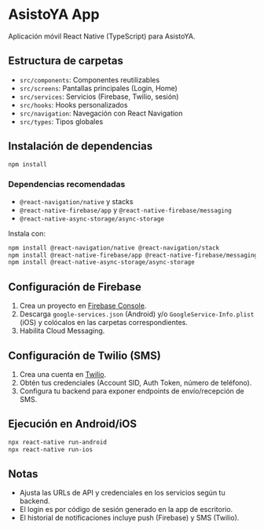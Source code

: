 
# AsistoYA App

Aplicación móvil React Native (TypeScript) para AsistoYA.

## Estructura de carpetas

- `src/components`: Componentes reutilizables
- `src/screens`: Pantallas principales (Login, Home)
- `src/services`: Servicios (Firebase, Twilio, sesión)
- `src/hooks`: Hooks personalizados
- `src/navigation`: Navegación con React Navigation
- `src/types`: Tipos globales

## Instalación de dependencias

```sh
npm install
```

### Dependencias recomendadas

- `@react-navigation/native` y stacks
- `@react-native-firebase/app` y `@react-native-firebase/messaging`
- `@react-native-async-storage/async-storage`

Instala con:

```sh
npm install @react-navigation/native @react-navigation/stack
npm install @react-native-firebase/app @react-native-firebase/messaging
npm install @react-native-async-storage/async-storage
```

## Configuración de Firebase

1. Crea un proyecto en [Firebase Console](https://console.firebase.google.com/).
2. Descarga `google-services.json` (Android) y/o `GoogleService-Info.plist` (iOS) y colócalos en las carpetas correspondientes.
3. Habilita Cloud Messaging.

## Configuración de Twilio (SMS)

1. Crea una cuenta en [Twilio](https://www.twilio.com/).
2. Obtén tus credenciales (Account SID, Auth Token, número de teléfono).
3. Configura tu backend para exponer endpoints de envío/recepción de SMS.

## Ejecución en Android/iOS

```sh
npx react-native run-android
npx react-native run-ios
```

## Notas

- Ajusta las URLs de API y credenciales en los servicios según tu backend.
- El login es por código de sesión generado en la app de escritorio.
- El historial de notificaciones incluye push (Firebase) y SMS (Twilio).
